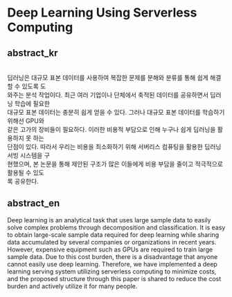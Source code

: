 # Deep Learning Using Serverless Computing

## abstract_kr
<br>
딥러닝은 대규모 표본 데이터를 사용하여 복잡한 문제를 분해와 분류를 통해 쉽게 해결할 수 있도록 도<br>
와주는 분석 작업이다. 최근 여러 기업이나 단체에서 축적된 데이터를 공유하면서 딥러닝 학습에 필요한<br>
대규모 표본 데이터는 충분히 쉽게 얻을 수 있다. 그러나 대규모 표본 데이터를 학습하기 위해선 GPU와<br>
같은 고가의 장비들이 필요하다. 이러한 비용적 부담으로 인해 누구나 쉽게 딥러닝을 활용하지 못 하는<br>
단점이 있다. 따라서 우리는 비용을 최소화하기 위해 서버리스 컴퓨팅을 활용한 딥러닝 서빙 시스템을 구<br>
현했으며, 본 논문을 통해 제안된 구조가 많은 이들에게 비용 부담을 줄이고 적극적으로 활용될 수 있도<br>
록 공유한다.<br>

## abstract_en
Deep learning is an analytical task that uses large sample data to easily solve complex problems through decomposition and classification. It is easy to obtain large-scale sample data required for deep learning while sharing data accumulated by several companies or organizations in recent years. However, expensive equipment such as GPUs are required to train large sample data. Due to this cost burden, there is a disadvantage that anyone cannot easily use deep learning. Therefore, we have implemented a deep learning serving system utilizing serverless computing to minimize costs, and the proposed structure through this paper is shared to reduce the cost burden and actively utilize it for many people.
